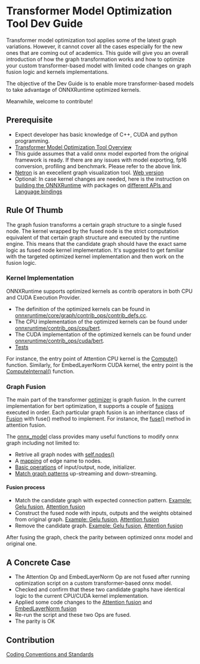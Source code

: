 # Transformer Model Optimization Tool Dev Guide

Transformer model optimization tool applies some of the latest graph variations. However, it cannot cover all the cases especially for the new ones that are coming out of academics. This guide will give you an overall introduction of how the graph transformation works and how to optimize your custom transformer-based model with limited code changes on graph fusion logic and kernels implementations. 

The objective of the Dev Guide is to enable more transformer-based models to take advantage of ONNXRuntime optimized kernels.

Meanwhile, welcome to contribute!

## Prerequisite
* Expect developer has basic knowledge of C++, CUDA and python programming.
* [Transformer Model Optimization Tool Overview](https://github.com/microsoft/onnxruntime/blob/master/onnxruntime/python/tools/transformers/README.md)
* This guide assumes that a valid onnx model exported from the original framework is ready. If there are any issues with model exporting, fp16 conversion, profiling and benchmark. Please refer to the above link.
* [Netron](https://github.com/lutzroeder/netron) is an execellent graph visualization tool. [Web version](https://netron.app/)
* Optional: In case kernel changes are needed, here is the instruction on [building the ONNXRuntime](https://onnxruntime.ai/docs/build/) with packages on [different APIs and Language bindings](https://onnxruntime.ai/docs/build/inferencing.html#apis-and-language-bindings)

## Rule Of Thumb

The graph fusion transforms a certain graph structure to a single fused node. The kernel wrapped by the fused node is the strict computation equivalent of that certain graph structure and executed by the runtime engine. This means that the candidate graph should have the exact same logic as fused node kernel implementation. It's suggested to get familiar with the targeted optimized kernel implementation and then work on the fusion logic.

### Kernel Implementation
ONNXRuntime supports optimized kernels as contrib operators in both CPU and CUDA Execution Provider. 
* The definition of the optimized kernels can be found in [onnxruntime/core/graph/contrib_ops/contrib_defs.cc](https://github.com/microsoft/onnxruntime/blob/rel-1.9.0/onnxruntime/core/graph/contrib_ops/contrib_defs.cc). 
* The CPU implementation of the optimized kernels can be found under [onnxruntime/contrib_ops/cpu/bert](https://github.com/microsoft/onnxruntime/tree/rel-1.9.0/onnxruntime/contrib_ops/cpu/bert). 
* The CUDA implementation of the optimized kernels can be found under [onnxruntime/contrib_ops/cuda/bert](https://github.com/microsoft/onnxruntime/tree/rel-1.9.0/onnxruntime/contrib_ops/cuda/bert).
* [Tests](https://github.com/microsoft/onnxruntime/tree/rel-1.9.0/onnxruntime/test/contrib_ops)

For instance, the entry point of Attention CPU kernel is the [Compute()](https://github.com/microsoft/onnxruntime/blob/rel-1.9.0/onnxruntime/contrib_ops/cpu/bert/attention.cc#L408) function. Similarly, for EmbedLayerNorm CUDA kernel, the entry point is the [ComputeInternal()](https://github.com/microsoft/onnxruntime/blob/rel-1.9.0/onnxruntime/contrib_ops/cuda/bert/embed_layer_norm.cc#L36) function.

### Graph Fusion
The main part of the transformer [optimizer](https://github.com/microsoft/onnxruntime/blob/master/onnxruntime/python/tools/transformers/optimizer.py) is graph fusion. In the current implementation for bert optimization, it supports a couple of [fusions](https://github.com/microsoft/onnxruntime/blob/rel-1.9.0/onnxruntime/python/tools/transformers/onnx_model_bert.py#L302) executed in order. Each particular graph fusion is an inheritance class of [Fusion](https://github.com/microsoft/onnxruntime/blob/rel-1.9.0/onnxruntime/python/tools/transformers/fusion_base.py#L13) with fuse() method to implement. For instance, the [fuse()](https://github.com/microsoft/onnxruntime/blob/rel-1.9.0/onnxruntime/python/tools/transformers/fusion_attention.py#L280) method in attention fusion.

The [onnx_model](https://github.com/microsoft/onnxruntime/blob/rel-1.9.0/onnxruntime/python/tools/transformers/onnx_model.py#L19) class provides many useful functions to modify onnx graph including not limited to:
* Retrive all graph nodes with [self.nodes()](https://github.com/microsoft/onnxruntime/blob/rel-1.9.0/onnxruntime/python/tools/transformers/onnx_model.py#L58)
* A [mapping](https://github.com/microsoft/onnxruntime/blob/rel-1.9.0/onnxruntime/python/tools/transformers/onnx_model.py#L41-L56) of edge name to nodes. 
* [Basic operations](https://github.com/microsoft/onnxruntime/blob/rel-1.9.0/onnxruntime/python/tools/transformers/onnx_model.py#L120-L181) of input/output, node, initializer.
* [Match graph patterns](https://github.com/microsoft/onnxruntime/blob/rel-1.9.0/onnxruntime/python/tools/transformers/onnx_model.py#L310-L385) up-streaming and down-streaming.

#### Fusion process
* Match the candidate graph with expected connection pattern. [Example: Gelu fusion](https://github.com/microsoft/onnxruntime/blob/rel-1.9.0/onnxruntime/python/tools/transformers/fusion_gelu.py#L26-L96), [Attention fusion](https://github.com/microsoft/onnxruntime/blob/rel-1.9.0/onnxruntime/python/tools/transformers/fusion_attention.py#L281-L441)
* Construct the fused node with inputs, outputs and the weights obtained from original graph. [Example: Gelu fusion](https://github.com/microsoft/onnxruntime/blob/rel-1.9.0/onnxruntime/python/tools/transformers/fusion_gelu.py#L99-L102), [Attention fusion](https://github.com/microsoft/onnxruntime/blob/rel-1.9.0/onnxruntime/python/tools/transformers/fusion_attention.py#L142-L278)
* Remove the candidate graph. [Example: Gelu fusion](https://github.com/microsoft/onnxruntime/blob/rel-1.9.0/onnxruntime/python/tools/transformers/fusion_gelu.py#L98), [Attention fusion](https://github.com/microsoft/onnxruntime/blob/rel-1.9.0/onnxruntime/python/tools/transformers/fusion_attention.py#L468-L472)

After fusing the graph, check the parity between optimized onnx model and original one.

## A Concrete Case
* The Attention Op and EmbedLayerNorm Op are not fused after running optimization script on a custom transformer-based onnx model.
* Checked and confirm that these two candidate graphs have identical logic to the current CPU/CUDA kernel implementation.
* Applied some code changes to the [Attention fusion](https://github.com/microsoft/onnxruntime/compare/wangye/opt#diff-bd125663ee59865deb608c7ec666ac4760b55ce73fc38cc3d463abd0aaa90817) and [EmbedLayerNorm fusion](https://github.com/microsoft/onnxruntime/compare/wangye/opt#diff-bb2157f08cf00e8434e77fcfeeaa960e5e9c6db2df2b637a5f49e48d77a56185)
* Re-run the script and these two Ops are fused.
* The parity is OK

## Contribution
[Coding Conventions and Standards](https://github.com/microsoft/onnxruntime/blob/rel-1.9.0/docs/Coding_Conventions_and_Standards.md)
